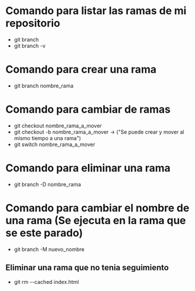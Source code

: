 # Comando para listar las ramas de mi repositorio 

- git branch 
- git branch -v

# Comando para crear una rama 

- git branch nombre_rama

# Comando para cambiar de ramas 

- git checkout nombre_rama_a_mover 
- git checkout -b nombre_rama_a_mover -> ("Se puede crear y mover al mismo tiempo a una rama")
- git switch nombre_rama_a_mover 

# Comando para eliminar una rama

- git branch -D nombre_rama

# Comando para cambiar el nombre de una rama  (Se ejecuta en la rama que se este parado)

- git branch -M nuevo_nombre

## Eliminar una rama que no tenia seguimiento
- git rm --cached index.html